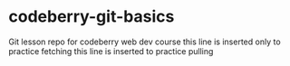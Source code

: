 # codeberry-git-basics
Git lesson repo for codeberry web dev course
this line is inserted only to practice fetching
this line is inserted to practice pulling
